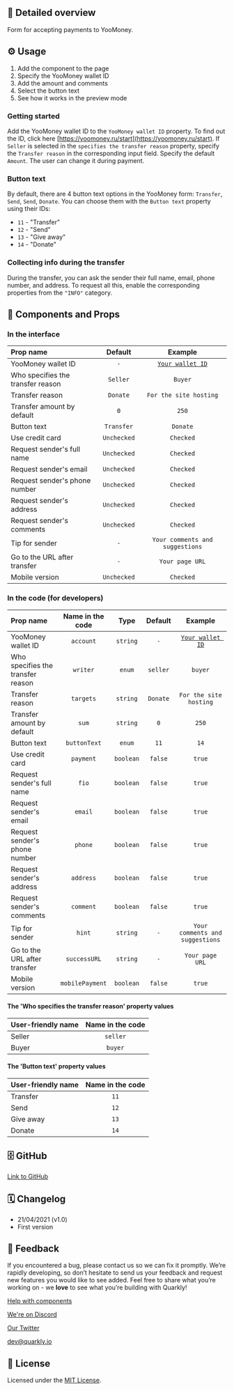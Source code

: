 ## 📖 Detailed overview

Form for accepting payments to YooMoney.

## ⚙️ Usage

1.  Add the component to the page
2.  Specify the YooMoney wallet ID
3.  Add the amount and comments
4.  Select the button text
5.  See how it works in the preview mode

### Getting started

Add the YooMoney wallet ID to the `YooMoney wallet ID` property. To find out the ID, click here [https://yoomoney.ru/start](https://yoomoney.ru/start). If `Seller` is selected in the `specifies the transfer reason` property, specify the `Transfer reason` in the corresponding input field. Specify the default `Amount`. The user can change it during payment.

### Button text

By default, there are 4 button text options in the YooMoney form: `Transfer`, `Send`, `Send`, `Donate`. You can choose them with the `Button text` property using their IDs:

-   `11` - "Transfer"
-   `12` - "Send"
-   `13` - "Give away"
-   `14` - "Donate"

### Collecting info during the transfer

During the transfer, you can ask the sender their full name, email, phone number, and address. To request all this, enable the corresponding properties from the `"INFO"` category.

## 🧩 Components and Props

### In the interface

| Prop name                         |   Default   |                    Example                    |
| :-------------------------------- | :---------: | :-------------------------------------------: |
| YooMoney wallet ID                |     `-`     | [`Your wallet ID`](https://yoomoney.ru/start) |
| Who specifies the transfer reason |  `Seller`   |                    `Buyer`                    |
| Transfer reason                   |  `Donate`   |            `For the site hosting`             |
| Transfer amount by default        |     `0`     |                     `250`                     |
| Button text                       | `Transfer`  |                   `Donate`                    |
| Use credit card                   | `Unchecked` |                   `Checked`                   |
| Request sender's full name        | `Unchecked` |                   `Checked`                   |
| Request sender's email            | `Unchecked` |                   `Checked`                   |
| Request sender's phone number     | `Unchecked` |                   `Checked`                   |
| Request sender's address          | `Unchecked` |                   `Checked`                   |
| Request sender's comments         | `Unchecked` |                   `Checked`                   |
| Tip for sender                    |     `-`     |        `Your comments and suggestions`        |
| Go to the URL after transfer      |     `-`     |                `Your page URL`                |
| Mobile version                    | `Unchecked` |                   `Checked`                   |

### In the code (for developers)

| Prop name                         | Name in the code |   Type    | Default  |                    Example                    |
| :-------------------------------- | :--------------: | :-------: | :------: | :-------------------------------------------: |
| YooMoney wallet ID                |    `account`     | `string`  |   `-`    | [`Your wallet ID`](https://yoomoney.ru/start) |
| Who specifies the transfer reason |     `writer`     |  `enum`   | `seller` |                    `buyer`                    |
| Transfer reason                   |    `targets`     | `string`  | `Donate` |            `For the site hosting`             |
| Transfer amount by default        |      `sum`       | `string`  |   `0`    |                     `250`                     |
| Button text                       |   `buttonText`   |  `enum`   |   `11`   |                     `14`                      |
| Use credit card                   |    `payment`     | `boolean` | `false`  |                    `true`                     |
| Request sender's full name        |      `fio`       | `boolean` | `false`  |                    `true`                     |
| Request sender's email            |     `email`      | `boolean` | `false`  |                    `true`                     |
| Request sender's phone number     |     `phone`      | `boolean` | `false`  |                    `true`                     |
| Request sender's address          |    `address`     | `boolean` | `false`  |                    `true`                     |
| Request sender's comments         |    `comment`     | `boolean` | `false`  |                    `true`                     |
| Tip for sender                    |      `hint`      | `string`  |   `-`    |        `Your comments and suggestions`        |
| Go to the URL after transfer      |   `successURL`   | `string`  |   `-`    |                `Your page URL`                |
| Mobile version                    | `mobilePayment`  | `boolean` | `false`  |                    `true`                     |

#### The 'Who specifies the transfer reason' property values

| User-friendly name | Name in the code |
| :----------------- | :--------------: |
| Seller             |     `seller`     |
| Buyer              |     `buyer`      |

#### The 'Button text' property values

| User-friendly name | Name in the code |
| :----------------- | :--------------: |
| Transfer           |       `11`       |
| Send               |       `12`       |
| Give away          |       `13`       |
| Donate             |       `14`       |

## 🗄 GitHub

[Link to GitHub](https://github.com/quarkly/community-kit/tree/master/src/YoomoneyDonateForm)

## 🗓 Changelog

-   21/04/2021 (v1.0)
-   First version

## 📮 Feedback

If you encountered a bug, please contact us so we can fix it promptly. We’re rapidly developing, so don’t hesitate to send us your feedback and request new features you would like to see added. Feel free to share what you’re working on - we **love** to see what you’re building with Quarkly!

[Help with components](https://community.quarkly.io/c/requests/11)

[We're on Discord](https://discord.gg/SuF9vCMJGW)

[Our Twitter](https://twitter.com/quarklyapp)

[dev@quarkly.io](mailto:dev@quarkly.io)

## 📝 License

Licensed under the [MIT License](./LICENSE).
